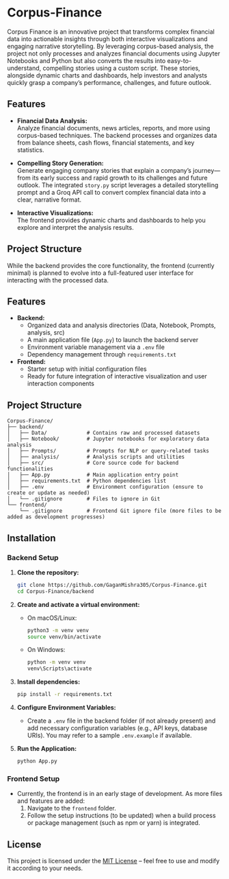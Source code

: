 # Corpus-Finance

Corpus Finance is an innovative project that transforms complex financial data into actionable insights through both interactive visualizations and engaging narrative storytelling. By leveraging corpus-based analysis, the project not only processes and analyzes financial documents using Jupyter Notebooks and Python but also converts the results into easy-to-understand, compelling stories using a custom script. These stories, alongside dynamic charts and dashboards, help investors and analysts quickly grasp a company’s performance, challenges, and future outlook.

## Features

- **Financial Data Analysis:**  
  Analyze financial documents, news articles, reports, and more using corpus-based techniques. The backend processes and organizes data from balance sheets, cash flows, financial statements, and key statistics.

- **Compelling Story Generation:**  
  Generate engaging company stories that explain a company’s journey—from its early success and rapid growth to its challenges and future outlook. The integrated `story.py` script leverages a detailed storytelling prompt and a Groq API call to convert complex financial data into a clear, narrative format.

- **Interactive Visualizations:**  
  The frontend provides dynamic charts and dashboards to help you explore and interpret the analysis results.

## Project Structure

While the backend provides the core functionality, the frontend (currently minimal) is planned to evolve into a full-featured user interface for interacting with the processed data.

## Features

- **Backend:**
  - Organized data and analysis directories (Data, Notebook, Prompts, analysis, src)
  - A main application file (`App.py`) to launch the backend server
  - Environment variable management via a `.env` file
  - Dependency management through `requirements.txt`
- **Frontend:**
  - Starter setup with initial configuration files
  - Ready for future integration of interactive visualization and user interaction components

## Project Structure

```
Corpus-Finance/
├── backend/
│   ├── Data/             # Contains raw and processed datasets
│   ├── Notebook/         # Jupyter notebooks for exploratory data analysis
│   ├── Prompts/          # Prompts for NLP or query-related tasks
│   ├── analysis/         # Analysis scripts and utilities
│   ├── src/              # Core source code for backend functionalities
│   ├── App.py            # Main application entry point
│   ├── requirements.txt  # Python dependencies list
│   ├── .env              # Environment configuration (ensure to create or update as needed)
│   └── .gitignore        # Files to ignore in Git
└── frontend/
    └── .gitignore        # Frontend Git ignore file (more files to be added as development progresses)
```

## Installation

### Backend Setup

1. **Clone the repository:**

   ```bash
   git clone https://github.com/GaganMishra305/Corpus-Finance.git
   cd Corpus-Finance/backend
   ```

2. **Create and activate a virtual environment:**

   - On macOS/Linux:

     ```bash
     python3 -m venv venv
     source venv/bin/activate
     ```

   - On Windows:

     ```bash
     python -m venv venv
     venv\Scripts\activate
     ```

3. **Install dependencies:**

   ```bash
   pip install -r requirements.txt
   ```

4. **Configure Environment Variables:**

   - Create a `.env` file in the backend folder (if not already present) and add necessary configuration variables (e.g., API keys, database URIs). You may refer to a sample `.env.example` if available.

5. **Run the Application:**

   ```bash
   python App.py
   ```

### Frontend Setup

- Currently, the frontend is in an early stage of development. As more files and features are added:
  1. Navigate to the `frontend` folder.
  2. Follow the setup instructions (to be updated) when a build process or package management (such as npm or yarn) is integrated.

## License

This project is licensed under the [MIT License](LICENSE) – feel free to use and modify it according to your needs.


